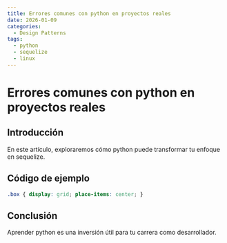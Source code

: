 ```yaml
---
title: Errores comunes con python en proyectos reales
date: 2026-01-09
categories:
  - Design Patterns
tags:
  - python
  - sequelize
  - linux
---
```


# Errores comunes con python en proyectos reales

## Introducción

En este artículo, exploraremos cómo python puede transformar tu enfoque en sequelize.

## Código de ejemplo

```css
.box { display: grid; place-items: center; }
```

## Conclusión

Aprender python es una inversión útil para tu carrera como desarrollador.